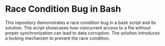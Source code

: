 # Race Condition Bug in Bash
This repository demonstrates a race condition bug in a bash script and its solution. The script showcases how concurrent access to a file without proper synchronization can lead to data corruption. The solution introduces a locking mechanism to prevent the race condition.